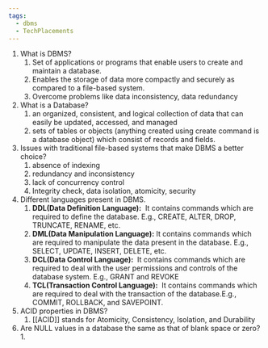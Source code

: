 ```yaml
---
tags:
  - dbms
  - TechPlacements
---
```

1. What is DBMS? 
	1. Set of applications or programs that enable users to create and maintain a database.
	2. Enables the storage of data more compactly and securely as compared to a file-based system.
	3. Overcome problems like data inconsistency, data redundancy
2. What is a Database?
	1. an organized, consistent, and logical collection of data that can easily be updated, accessed, and managed
	2. sets of tables or objects (anything created using create command is a database object) which consist of records and fields.
3. Issues with traditional file-based systems that make DBMS a better choice?
	1. absence of indexing
	2. redundancy and inconsistency
	3. lack of concurrency control
	4. Integrity check, data isolation, atomicity, security
4. Different languages present in DBMS.
	1. **DDL(Data Definition Language):**  It contains commands which are required to define the database.  E.g., CREATE, ALTER, DROP, TRUNCATE, RENAME, etc.
	2. **DML(Data Manipulation Language):** It contains commands which are required to manipulate the data present in the database.  E.g., SELECT, UPDATE, INSERT, DELETE, etc.
	3. **DCL(Data Control Language):**  It contains commands which are required to deal with the user permissions and controls of the database system. E.g., GRANT and REVOKE
	4. **TCL(Transaction Control Language):**  It contains commands which are required to deal with the transaction of the database.E.g., COMMIT, ROLLBACK, and SAVEPOINT.
5. ACID properties in DBMS?
	1. [[ACID]] stands for Atomicity, Consistency, Isolation, and Durability
6. Are NULL values in a database the same as that of blank space or zero?
	1. 